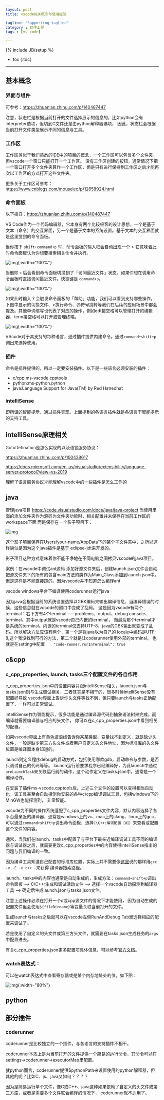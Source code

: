 ```yaml
---
layout: post
title: vscode相关概念与使用经验

tagline: "Supporting tagline"
category : 软件工程
tags : [vs code]

---
```

{% include JB/setup %}

* toc
{:toc}

<hr />

## 基本概念

### 界面与组件

可参考：https://zhuanlan.zhihu.com/p/140487447

注意，状态栏是根据当前打开的文件选择展示的信息的，比如python会有interpreter选项，但切到C文件还是由python解释器选项，
因此，状态栏会根据当前打开文件类型展示不同的信息与工具。


### 工作区

工作区类似于我们熟悉的IDE中的项目的概念，一个工作区可以包含多个文件夹，但vscode一个窗口只能打开一个工作区。
没有工作区创建的按钮，通常情况下把一个窗口打开多个文件夹算作一个工作区，但是只有进行保持到工作区之后才能再次以工作区的方式打开这些文件夹。

更多关于工作区可参考：https://www.cnblogs.com/mouseleo/p/12658924.html


### 命令面板

以下摘自：https://zhuanlan.zhihu.com/p/140487447

VS Code作为一个代码编辑器，它本身有两个比较极客的设计思想。一个是基于文本（命令）的交互界面，另一个是基于文本的系统设置。基于文本的交互界面就是这里提到的命令面板。

当你按下 `shift+command+p` 时，命令面板的输入框会自动出现一个 > 它意味着此时命令面板认为你想要搜索相关命令并执行。

![img](/assets/resources/vscode/cmd_plate.jpg){:width="100%"}

当删除 `>` 后会看到命令面板切换到了「访问最近文件」状态。如果你想在调用命令面板时直接访问最近文件，快捷键是 `command+p`。

![img](/assets/resources/vscode/recent_files.jpg){:width="100%"}

如果此时输入 ? 会触发命令面板的「帮助」功能，我们可以看到支持哪些操作。下图中显示的切换文件、>执行命令、@符号跳转等我们在后续的应用场景中都会提及。其他单词缩写也代表了对应的操作，例如edt接空格可以管理打开的编辑器，term接空格可以打开或管理终端。

![img](/assets/resources/vscode/cp_help.jpg){:width="100%"}


VScode对于其支持的每种语言，通过插件提供内建命令，通过`command+shift+p`调出来选择使用。

### 插件

命令是插件提供的，所以一定要安装插件。以下是一些语言必须安装的插件：

* c/cpp:ms-vscode.cpptools
* python:ms-python.python
* java:Language Support for Java(TM) by Red Hatredhat

### intelliSense

即所谓的智能提示，通过插件实现，上面提到的各语言插件就是各语言下智能提示的支持工具。

## intelliSense原理相关

GotoDefination是怎么实现的以及语言服务协议：

https://zhuanlan.zhihu.com/p/100438617

https://docs.microsoft.com/en-us/visualstudio/extensibility/language-server-protocol?view=vs-2019

理解了语言服务协议才能理解vscode中的一些插件是怎么工作的

## java
管理java项目
https://code.visualstudio.com/docs/java/java-project
当使用里面的添加文件夹作为源码为文件夹功能时，相关配置并未保存在当前工作区的workspace下面
而是保存在一个影子项目下：

![img](/assets/resources/vscode/java_project_config_save_location.png)

这个影子项目保存在Users/your-name/AppData下的某个子文件夹中，之所以这样貌似是因为这个java插件是基于
eclipse-jdt来开发的。

影子项目这种方式意味着你不能干净地在不同电脑之间拷贝vscode的java项目。


案例：在vscode中调试ant源码
	添加好源文件夹后，创建launch.json文件会自动把源文件夹下的所有的包含main方法的类作为Main_Class添加到launch.json中。
但是这样是不能直接跑的。因为vscode并不知道怎么编译ant



vscode windows平台下编译使用coderunner运行java

因为java会根据当前的系统设置选择以GBK编码来输出编译信息，当编译错误的时候，这些信息就在vocode的窗口中变成了乱码。
这是因为vscode有两个terminal：右下方有4个terminal——problems、output、debug console、terminal。其中output就是vscode自己内嵌的terminal，
而最后那个terminal才是系统的terminal。内嵌的terminal仅支持UTF-8，java的GBK输出就变成了乱码。所以解决方法应该有两个，第一个是将java以为自己的
locale中编码是UTF-8,这个我没找到可行的方法，第二个就是让coderunner使用外部的terminal，
也就是在setting中配置`    "code-runner.runInTerminal": true`


## c&cpp

### c_cpp_properties, launch, tasks三个配置文件的各自作用

c_cpp_properties.json中的设置内容只跟intelliSense相关，launch.json与tasks.json则与生成调试相关，二者其实是不相干的，很多时候intelliSense没有配置好导致
vscode界面上告诉你头文件等找不到，但只要launch与tasks正确配置了，一样可以正常调试。

intelliSense作为智能提示，很多功能是通过编译源代码到抽象语法树来完成，而编译就需要编译器与相应的头文件，
你可以在c_cpp_properties.json中看到相关的配置。

如果vscode界面上有黄色波浪线告诉你某某类型、变量找不到定义，就是缺少头文件，一般是缺少第三方头文件或者用户自定义头文件地址，因为标准库的头文件位置是编译器本身知道的。

launch则定义程序debug的启动方式，包括使用哪款gdb，启动命令与参数，是否只调试自己的代码等等。
launch运行前要求程序已经编译好，为此launch中通过`preLaunchTask`来关联运行前的动作，这个动作定义在tasks.json中，通常是一个编译动作。

在安装了插件ms-vscode.cpptools后，上述三个文件的设置可以变得相当自动化，该工具甚至会自动探测你安装的各种c/cpp编译调试工具，包括windows下的MinGW也能探测到，
非常智能。

vscode为不同的操作系统适配了c_cpp_properties文件内容，默认内容选择了各平台最亲近的编译器，通常是windows上的vc、mac上的clang、linux上的gcc，
可以通过`command+shift+p`调出命令面板，选择`C\C++:编辑配置（UI）`来查看或配置这个文件的内容。

通常，当我们在launch、tasks中配置了与平台下最亲近编译调试工具不同的编译器与调试器之后，就需要更改c_cpp_properties中的内容使得intelliSense指出的问题与我们编译的一致。

因为编译工具知道自己配套的标准库位置，实际上并不需要像[这里](https://www.jb51.net/article/186531.htm)说的那样用`gcc -v -E -x c++ -`来获得
编译器搜索路径。	

launch、tasks中的内容也通常是自动生成的，生成方法：`command+shift+p`调出命令面板 --> C\C++:生成和调试活动文件 --> 选择一个vscode自动探测到编译器工具
--> 确定后生成launch.json与tasks.json文件。

注意上述操作必须在打开一个c或cpp源文件的情况下才能使用，
因为自动生成的配置文件里会使用`${fileDirname}`等变量关联当前打开的文件。

生成launch与tasks之后就可以在vscode左侧RunAndDebug Tab里选择相应的配置来调试了。

若是使用了自定义的头文件或第三方头文件，就需要在tasks.json生成任务的`args`中配置进去。

有关c_cpp_properties.json更多配置项具体信息，可以参考[官方文档](https://code.visualstudio.com/docs/cpp/customize-default-settings-cpp)。


### watch表达式： 

可以在watch表达式中查看寄存器或是某个内存地址处的值，如下图：

![img](/assets/resources/vscode/watch_expr.png){:width="80%"}

## python



## 部分插件

### coderunner

coderunner是比较独立的一个插件，与各语言的支持插件不相干。

coderunner本质上是为当前打开的文件提供一个简易的运行命令，其命令可以在settings->coderunner->executorMap里配置。

就python而言，coderunner提供$pythonPath来设置使用的python解释器，但其他的呢？比如C、js、java又如何？？？？

因为是简易运行单个文件，像C或C++、java这种如果依赖了自定义的头文件或第三方库，或者是需要多个文件联合编译的情况下，
coderunner就不适用了。




